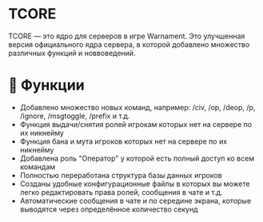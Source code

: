 # TCORE
TCORE — это ядро для серверов в игре Warnament. Это улучшенная версия официального ядра сервера, в которой добавлено множество различных функций и новвоведений.

# 🚀 Функции

- Добавлено множество новых команд, например: /civ, /op, /deop, /p, /ignore, /msgtoggle, /prefix и т.д.
- Функция выдачи/снятия ролей игрокам которых нет на сервере по их никнейму
- Функция бана и мута игроков которых нет на сервере по их никнейму
- Добавлена роль "Оператор" у которой есть полный доступ ко всем командам
- Полностью переработана структура базы данных игроков
- Созданы удобные конфигурационные файлы в которых вы можете легко редактировать права ролей, сообщения в чате и т.д.
- Автоматические сообщения в чате и по середине экрана, которые выводятся через определённое количество секунд
